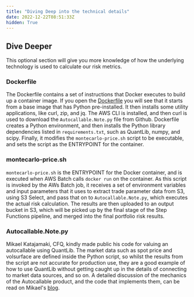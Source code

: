 ```yaml
---
title: "Diving Deep into the technical details"
date: 2022-12-22T08:51:33Z
hidden: True
---
```

## Dive Deeper
This optional section will give you more knowledge of how the underlying technology is used to calculate our risk metrics. 

### Dockerfile
The Dockerfile contains a set of instructions that Docker executes to build up a container image. If you open the [Dockerfile](https://raw.githubusercontent.com/magriggs/ec2-spot-workshops/master/content/monte-carlo-with-batch/monte-carlo-with-batch.files/docker-files/Dockerfile) you will see that it starts from a base image that has Python pre-installed. It then installs some utility applications, like curl, zip, and jq. The AWS CLI is installed, and then curl is used to download the ``Autocallable.Note.py`` file from Github. Dockerfile creates a Python environment, and then installs the Python library dependencies listed in ``requirements.txt``, such as QuantLib, numpy, and scipy. Finally, it modifies the ``montecarlo-price.sh`` script to be executable, and sets the script as the ENTRYPOINT for the container.

### montecarlo-price.sh
``montecarlo-price.sh`` is the ENTRYPOINT for the Docker container, and is executed when AWS Batch calls ``docker run`` on the container. As this script is invoked by the AWs Batch job, it receives a set of environment variables and input parameters that it uses to extract trade parameter data from S3, using S3 Select, and pass that on to ``Autocallable.Note.py``, which executes the actual risk calculation. The results are then uploaded to an output bucket in S3, which will be picked up by the final stage of the Step Functions pipeline, and merged into the final portfolio risk results.

### Autocallable.Note.py
Mikael Katajamaki, CFQ, kindly made public his code for valuing an autocallable using QuantLib. The market data such as spot price and volsurface are defined inside the Python script, so whilst the results from the script are not accurate for production use, they are a good example of how to use QuantLib without getting caught up in the details of connecting to market data sources, and so on. A detailed discussion of the mechanics of the Autocallable product, and the code that implements them, can be read on Mikael's [blog](https://raw.githubusercontent.com/magriggs/ec2-spot-workshops/master/content/monte-carlo-with-batch/monte-carlo-with-batch.files/docker-files/Dockerfile). 

